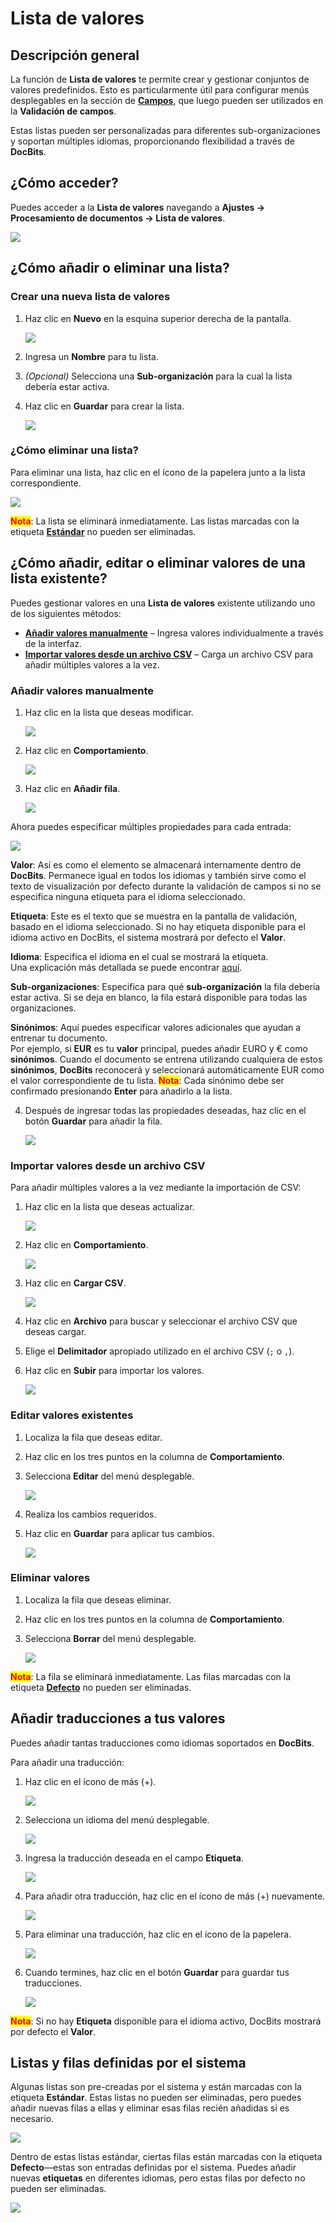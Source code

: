 # Lista de valores

## Descripción general

La función de **Lista de valores** te permite crear y gestionar conjuntos de valores predefinidos. Esto es particularmente útil para configurar menús desplegables en la sección de [**Campos**](../global-settings/document-types/fields/), que luego pueden ser utilizados en la **Validación de campos**.

Estas listas pueden ser personalizadas para diferentes sub-organizaciones y soportan múltiples idiomas, proporcionando flexibilidad a través de **DocBits**.

## ¿Cómo acceder?

Puedes acceder a la **Lista de valores** navegando a **Ajustes → Procesamiento de documentos → Lista de valores**.

![](https://raw.githubusercontent.com/Fellow-Consulting-AG/docbits/refs/heads/main/readme/.gitbook/assets/settings_list_of_values.png)

## ¿Cómo añadir o eliminar una lista?

### Crear una nueva lista de valores

1.  Haz clic en **Nuevo** en la esquina superior derecha de la pantalla.

    ![](https://raw.githubusercontent.com/Fellow-Consulting-AG/docbits/refs/heads/main/readme/.gitbook/assets/list_of_values_1.png)
2. Ingresa un **Nombre** para tu lista.
3. _(Opcional)_ Selecciona una **Sub-organización** para la cual la lista debería estar activa.
4.  Haz clic en **Guardar** para crear la lista.

    ![](https://raw.githubusercontent.com/Fellow-Consulting-AG/docbits/refs/heads/main/readme/.gitbook/assets/list_of_values_2.png)

### ¿Cómo eliminar una lista?

Para eliminar una lista, haz clic en el ícono de la papelera junto a la lista correspondiente.

![](https://raw.githubusercontent.com/Fellow-Consulting-AG/docbits/refs/heads/main/readme/.gitbook/assets/list_of_values_13.png)

<mark style="color:red;">**Nota**</mark>: La lista se eliminará inmediatamente. Las listas marcadas con la etiqueta [**Estándar**](list-of-values.md#listas-y-filas-definidas-por-el-sistema) no pueden ser eliminadas.

## ¿Cómo añadir, editar o eliminar valores de una lista existente?

Puedes gestionar valores en una **Lista de valores** existente utilizando uno de los siguientes métodos:

* [**Añadir valores manualmente**](list-of-values.md#anadir-valores-manualmente) – Ingresa valores individualmente a través de la interfaz.
* [**Importar valores desde un archivo CSV**](list-of-values.md#importar-valores-desde-un-archivo-csv) – Carga un archivo CSV para añadir múltiples valores a la vez.

### Añadir valores manualmente

1.  Haz clic en la lista que deseas modificar.

    ![](https://raw.githubusercontent.com/Fellow-Consulting-AG/docbits/refs/heads/main/readme/.gitbook/assets/list_of_values_3.png)
2.  Haz clic en **Comportamiento**.

    ![](https://raw.githubusercontent.com/Fellow-Consulting-AG/docbits/refs/heads/main/readme/.gitbook/assets/list_of_values_4.png)
3.  Haz clic en **Añadir fila**.

    ![](https://raw.githubusercontent.com/Fellow-Consulting-AG/docbits/refs/heads/main/readme/.gitbook/assets/list_of_values_5.png)

Ahora puedes especificar múltiples propiedades para cada entrada:

![](https://raw.githubusercontent.com/Fellow-Consulting-AG/docbits/refs/heads/main/readme/.gitbook/assets/list_of_values_6.png)

**Valor**: Así es como el elemento se almacenará internamente dentro de **DocBits**. Permanece igual en todos los idiomas y también sirve como el texto de visualización por defecto durante la validación de campos si no se especifica ninguna etiqueta para el idioma seleccionado.

**Etiqueta**: Este es el texto que se muestra en la pantalla de validación, basado en el idioma seleccionado. Si no hay etiqueta disponible para el idioma activo en DocBits, el sistema mostrará por defecto el **Valor**.

**Idioma**: Especifica el idioma en el cual se mostrará la etiqueta.\
Una explicación más detallada se puede encontrar [aquí](list-of-values.md#anadir-traducciones-a-tus-valores).

**Sub-organizaciones**: Especifica para qué **sub-organización** la fila debería estar activa. Si se deja en blanco, la fila estará disponible para todas las organizaciones.

**Sinónimos**: Aquí puedes especificar valores adicionales que ayudan a entrenar tu documento.\
Por ejemplo, si **EUR** es tu **valor** principal, puedes añadir EURO y € como **sinónimos**. Cuando el documento se entrena utilizando cualquiera de estos **sinónimos**, **DocBits** reconocerá y seleccionará automáticamente EUR como el valor correspondiente de tu lista. <mark style="color:red;">**Nota**</mark>: Cada sinónimo debe ser confirmado presionando **Enter** para añadirlo a la lista.

4.  Después de ingresar todas las propiedades deseadas, haz clic en el botón **Guardar** para añadir la fila.

    ![](https://raw.githubusercontent.com/Fellow-Consulting-AG/docbits/refs/heads/main/readme/.gitbook/assets/list_of_values_11.png)

### Importar valores desde un archivo CSV

Para añadir múltiples valores a la vez mediante la importación de CSV:

1.  Haz clic en la lista que deseas actualizar.

    ![](https://raw.githubusercontent.com/Fellow-Consulting-AG/docbits/refs/heads/main/readme/.gitbook/assets/list_of_values_3.png)
2.  Haz clic en **Comportamiento**.

    ![](https://raw.githubusercontent.com/Fellow-Consulting-AG/docbits/refs/heads/main/readme/.gitbook/assets/list_of_values_4.png)
3.  Haz clic en **Cargar CSV**.

    ![](https://raw.githubusercontent.com/Fellow-Consulting-AG/docbits/refs/heads/main/readme/.gitbook/assets/list_of_values_7.png)
4. Haz clic en **Archivo** para buscar y seleccionar el archivo CSV que deseas cargar.
5. Elige el **Delimitador** apropiado utilizado en el archivo CSV (`;` o `,`).
6.  Haz clic en **Subir** para importar los valores.

    ![](https://raw.githubusercontent.com/Fellow-Consulting-AG/docbits/refs/heads/main/readme/.gitbook/assets/list_of_values_8.png)

### Editar valores existentes

1. Localiza la fila que deseas editar.
2. Haz clic en los tres puntos en la columna de **Comportamiento**.
3.  Selecciona **Editar** del menú desplegable.

    ![](https://raw.githubusercontent.com/Fellow-Consulting-AG/docbits/refs/heads/main/readme/.gitbook/assets/list_of_values_10.png)
4. Realiza los cambios requeridos.
5.  Haz clic en **Guardar** para aplicar tus cambios.

    ![](https://raw.githubusercontent.com/Fellow-Consulting-AG/docbits/refs/heads/main/readme/.gitbook/assets/list_of_values_11.png)

### Eliminar valores

1. Localiza la fila que deseas eliminar.
2. Haz clic en los tres puntos en la columna de **Comportamiento**.
3.  Selecciona **Borrar** del menú desplegable.

    ![](https://raw.githubusercontent.com/Fellow-Consulting-AG/docbits/refs/heads/main/readme/.gitbook/assets/list_of_values_12.png)

<mark style="color:red;">**Nota**</mark>: La fila se eliminará inmediatamente. Las filas marcadas con la etiqueta [**Defecto**](list-of-values.md#listas-y-filas-definidas-por-el-sistema) no pueden ser eliminadas.

## Añadir traducciones a tus valores

Puedes añadir tantas traducciones como idiomas soportados en **DocBits**.

Para añadir una traducción:

1.  Haz clic en el ícono de más (+).

    ![](https://raw.githubusercontent.com/Fellow-Consulting-AG/docbits/refs/heads/main/readme/.gitbook/assets/list_of_values_14.png)
2.  Selecciona un idioma del menú desplegable.

    ![](https://raw.githubusercontent.com/Fellow-Consulting-AG/docbits/refs/heads/main/readme/.gitbook/assets/list_of_values_15.png)
3.  Ingresa la traducción deseada en el campo **Etiqueta**.

    ![](https://raw.githubusercontent.com/Fellow-Consulting-AG/docbits/refs/heads/main/readme/.gitbook/assets/list_of_values_16.png)
4.  Para añadir otra traducción, haz clic en el ícono de más (+) nuevamente.

    ![](https://raw.githubusercontent.com/Fellow-Consulting-AG/docbits/refs/heads/main/readme/.gitbook/assets/list_of_values_17.png)
5.  Para eliminar una traducción, haz clic en el ícono de la papelera.

    ![](https://raw.githubusercontent.com/Fellow-Consulting-AG/docbits/refs/heads/main/readme/.gitbook/assets/list_of_values_18.png)
6.  Cuando termines, haz clic en el botón **Guardar** para guardar tus traducciones.

    ![](https://raw.githubusercontent.com/Fellow-Consulting-AG/docbits/refs/heads/main/readme/.gitbook/assets/list_of_values_19.png)

<mark style="color:red;">**Nota**</mark>: Si no hay **Etiqueta** disponible para el idioma activo, DocBits mostrará por defecto el **Valor**.

## Listas y filas definidas por el sistema

Algunas listas son pre-creadas por el sistema y están marcadas con la etiqueta **Estándar**. Estas listas no pueden ser eliminadas, pero puedes añadir nuevas filas a ellas y eliminar esas filas recién añadidas si es necesario.

![](https://raw.githubusercontent.com/Fellow-Consulting-AG/docbits/refs/heads/main/readme/.gitbook/assets/list_of_values_9.png)

Dentro de estas listas estándar, ciertas filas están marcadas con la etiqueta **Defecto**—estas son entradas definidas por el sistema. Puedes añadir nuevas **etiquetas** en diferentes idiomas, pero estas filas por defecto no pueden ser eliminadas.

![](https://raw.githubusercontent.com/Fellow-Consulting-AG/docbits/refs/heads/main/readme/.gitbook/assets/list_of_values_20.png)
